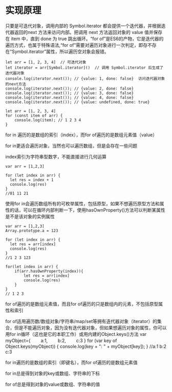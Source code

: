 # 实现原理

只要是可迭代对象，调用内部的 Symbol.iterator 都会提供一个迭代器，并根据迭代器返回的next 方法来访问内部。把调用 next 方法返回对象的 value 值并保存在 item 中，直到 done 为 true 跳出循环。“for of”是ES6的产物，它是迭代器的遍历方式，也属于特殊语法,“for of”需要对遍历对象进行一次判定，即存不存在“Symbol.iterator”属性，所以遍历空对象会报错。

```
let arr = [1, 2, 3, 4]  // 可迭代对象
let iterator = arr[Symbol.iterator]()  // 调用 Symbol.iterator 后生成了迭代器对象
console.log(iterator.next()); // {value: 1, done: false}  访问迭代器对象的next方法
console.log(iterator.next()); // {value: 2, done: false}
console.log(iterator.next()); // {value: 3, done: false}
console.log(iterator.next()); // {value: 4, done: false}
console.log(iterator.next()); // {value: undefined, done: true}

let arr = [1, 2, 3, 4]
for (const item of arr) {
    console.log(item); // 1 2 3 4 
}
```
for in 遍历的是数组的索引（index），而for of遍历的是数组元素值（value）

for in更适合遍历对象，当然也可以遍历数组，但是会存在一些问题

index索引为字符串型数字，不能直接进行几何运算
```
var arr = [1,2,3]
    
for (let index in arr) {
  let res = index + 1
  console.log(res)
}
//01 11 21
```
使用for in会遍历数组所有的可枚举属性，包括原型，如果不想遍历原型方法和属性的话，可以在循环内部判断一下，使用hasOwnProperty()方法可以判断某属性是不是该对象的实例属性
```
var arr = [1,2,3]
Array.prototype.a = 123
    
for (let index in arr) {
  let res = arr[index]
  console.log(res)
}
//1 2 3 123

for(let index in arr) {
    if(arr.hasOwnProperty(index)){
        let res = arr[index]
  		console.log(res)
    }
}
// 1 2 3
```
for of遍历的是数组元素值，而且for of遍历的只是数组内的元素，不包括原型属性和索引

for of适用遍历数/数组对象/字符串/map/set等拥有迭代器对象（iterator）的集合，但是不能遍历对象，因为没有迭代器对象，但如果想遍历对象的属性，你可以用for in循环（这也是它的本职工作）或用内建的Object.keys()方法
var myObject={
　　a:1,
　　b:2,
　　c:3
}
for (var key of Object.keys(myObject)) {
  console.log(key + ": " + myObject[key]);
}
//a:1 b:2 c:3

for in遍历的是数组的索引（即键名），而for of遍历的是数组元素值

for in总是得到对象的key或数组、字符串的下标

for of总是得到对象的value或数组、字符串的值